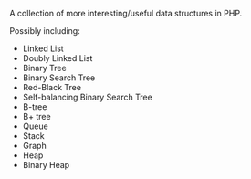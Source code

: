A collection of more interesting/useful data structures in PHP.

Possibly including:

* Linked List
* Doubly Linked List
* Binary Tree
* Binary Search Tree
* Red-Black Tree
* Self-balancing Binary Search Tree
* B-tree
* B+ tree
* Queue
* Stack
* Graph
* Heap
* Binary Heap

